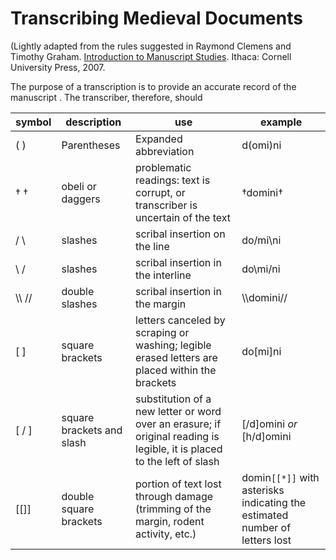 # Transcribing Medieval Documents

(Lightly adapted from the rules suggested in Raymond Clemens and Timothy Graham. [Introduction to Manuscript Studies](http://www.cornellpress.cornell.edu/book/?GCOI=80140100177870). Ithaca: Cornell University Press, 2007.

The purpose of a transcription is to provide an accurate record of the manuscript  . The transcriber, therefore, should 

| **symbol** | **description** | **use** | **example** |
|---|---|---|---|
| ( ) | Parentheses | Expanded abbreviation | d(omi)ni 
| † † |	obeli or daggers	| problematic readings: text is corrupt, or transcriber is uncertain of the text | †domini† |
| / \ |	slashes	| scribal insertion on the line | do/mi\ni |
| \ /	| slashes |	scribal insertion in the interline | do\mi/ni |
| \\\ //	| double slashes |	scribal insertion in the margin | \\\domini//
| [ ]	| square brackets	| letters canceled by scraping or washing; legible erased letters are placed within the brackets | do[mi]ni |
| [ / ]	| square brackets and slash	| substitution of a new letter or word over an erasure; if original reading is legible, it is placed to the left of slash | [/d]omini *or* [h/d]omini | 
| [[]]	| double square brackets |	portion of text lost through damage (trimming of the margin, rodent activity, etc.) | domin`[[*]]` with asterisks indicating the estimated number of letters lost |
